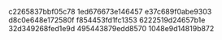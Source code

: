 c2265837bbf05c78
1ed676673e146457
e37c689f0abe9303
d8c0e648e172580f
f854453fd1fc1353
6222519d24657b1e
32d349268fed1e9d
495443879edd8570
1048e9d14819b872
